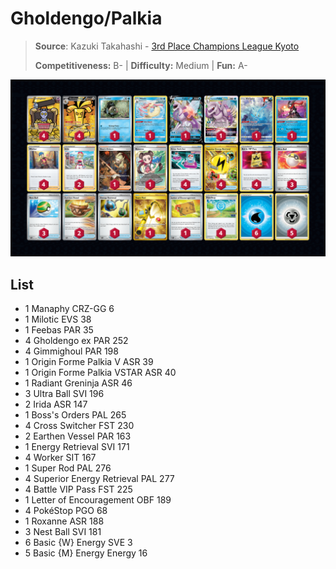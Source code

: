 # Gholdengo/Palkia

> **Source**: Kazuki Takahashi - [3rd Place Champions League Kyoto](https://limitlesstcg.com/decks/list/9620)
> 
> **Competitiveness:** B- | **Difficulty:** Medium | **Fun:** A-

![decklist](../../!Images/Standard/8BST-PAR/Gholdengo-Palkia.png)

## List
* 1 Manaphy CRZ-GG 6
* 1 Milotic EVS 38
* 1 Feebas PAR 35
* 4 Gholdengo ex PAR 252
* 4 Gimmighoul PAR 198
* 1 Origin Forme Palkia V ASR 39
* 1 Origin Forme Palkia VSTAR ASR 40
* 1 Radiant Greninja ASR 46
* 3 Ultra Ball SVI 196
* 2 Irida ASR 147
* 1 Boss's Orders PAL 265
* 4 Cross Switcher FST 230
* 2 Earthen Vessel PAR 163
* 1 Energy Retrieval SVI 171
* 4 Worker SIT 167
* 1 Super Rod PAL 276
* 4 Superior Energy Retrieval PAL 277
* 4 Battle VIP Pass FST 225
* 1 Letter of Encouragement OBF 189
* 4 PokéStop PGO 68
* 1 Roxanne ASR 188
* 3 Nest Ball SVI 181
* 6 Basic {W} Energy SVE 3
* 5 Basic {M} Energy Energy 16
